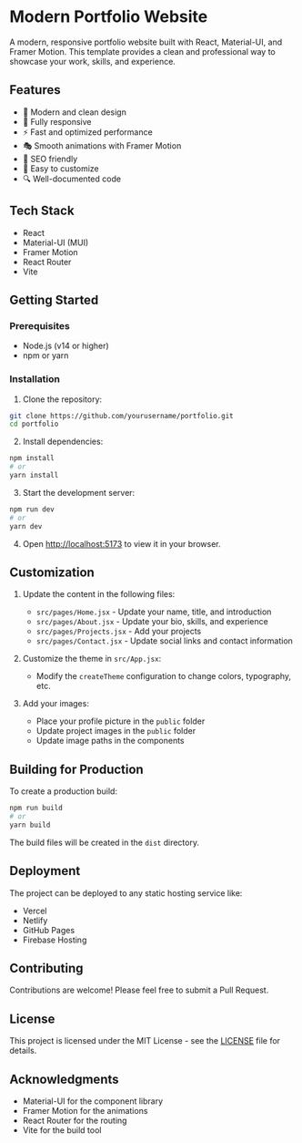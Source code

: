 # Modern Portfolio Website

A modern, responsive portfolio website built with React, Material-UI, and Framer Motion. This template provides a clean and professional way to showcase your work, skills, and experience.

## Features

- 🎨 Modern and clean design
- 📱 Fully responsive
- ⚡ Fast and optimized performance
- 🎭 Smooth animations with Framer Motion
- 🎯 SEO friendly
- 📝 Easy to customize
- 🔍 Well-documented code

## Tech Stack

- React
- Material-UI (MUI)
- Framer Motion
- React Router
- Vite

## Getting Started

### Prerequisites

- Node.js (v14 or higher)
- npm or yarn

### Installation

1. Clone the repository:
```bash
git clone https://github.com/yourusername/portfolio.git
cd portfolio
```

2. Install dependencies:
```bash
npm install
# or
yarn install
```

3. Start the development server:
```bash
npm run dev
# or
yarn dev
```

4. Open [http://localhost:5173](http://localhost:5173) to view it in your browser.

## Customization

1. Update the content in the following files:
   - `src/pages/Home.jsx` - Update your name, title, and introduction
   - `src/pages/About.jsx` - Update your bio, skills, and experience
   - `src/pages/Projects.jsx` - Add your projects
   - `src/pages/Contact.jsx` - Update social links and contact information

2. Customize the theme in `src/App.jsx`:
   - Modify the `createTheme` configuration to change colors, typography, etc.

3. Add your images:
   - Place your profile picture in the `public` folder
   - Update project images in the `public` folder
   - Update image paths in the components

## Building for Production

To create a production build:

```bash
npm run build
# or
yarn build
```

The build files will be created in the `dist` directory.

## Deployment

The project can be deployed to any static hosting service like:
- Vercel
- Netlify
- GitHub Pages
- Firebase Hosting

## Contributing

Contributions are welcome! Please feel free to submit a Pull Request.

## License

This project is licensed under the MIT License - see the [LICENSE](LICENSE) file for details.

## Acknowledgments

- Material-UI for the component library
- Framer Motion for the animations
- React Router for the routing
- Vite for the build tool 